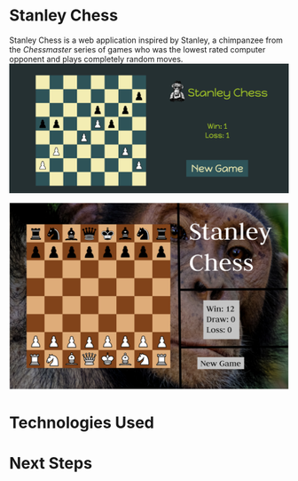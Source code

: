 # Stanley Chess
Stanley Chess is a web application inspired by Stanley, a chimpanzee from the *Chessmaster* series of games who was the lowest rated computer opponent and plays completely random moves. 
![Screenshot](assets/Stanley-Chess-Screenshot.png)

![Wireframe](assets/Stanley-Chess-Wireframe.png)

# Technologies Used

# Next Steps

